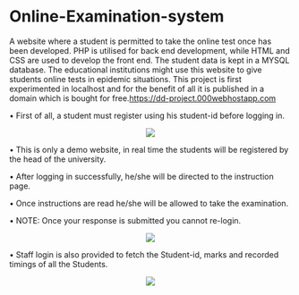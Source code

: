 # Online-Examination-system
A website where a student is permitted to take the online test once has been developed. PHP is utilised for back end development, while HTML and CSS are used to develop the front end. The student data is kept in a MYSQL database. The educational institutions might use this website to give students online tests in epidemic situations. This project is first experimented in localhost and for the benefit of all it is published in a domain which is bought for free.https://dd-project.000webhostapp.com



•	First of all, a student must register using his student-id before logging in.
<p align="center">
  <img  src="https://user-images.githubusercontent.com/81762286/113385979-e32a8180-93a6-11eb-98cd-cb3410a2c7b3.png">
</p>

•	This is only a demo website, in real time the students will be registered by the head of the university.

•	After logging in successfully, he/she will be directed to the instruction page.

•	Once instructions are read he/she will be allowed to take the examination.

•	NOTE: Once your response is submitted you cannot re-login.

<p align="center">
  <img  src="https://user-images.githubusercontent.com/81762286/113386309-9b582a00-93a7-11eb-8206-0428063dd73f.JPG">
</p>
•	Staff login is also provided to fetch the Student-id, marks and recorded timings of all the Students.

<p align="center">
  <img  src="https://user-images.githubusercontent.com/81762286/113386314-9dba8400-93a7-11eb-9892-61c018aec8e6.JPG">
</p>

